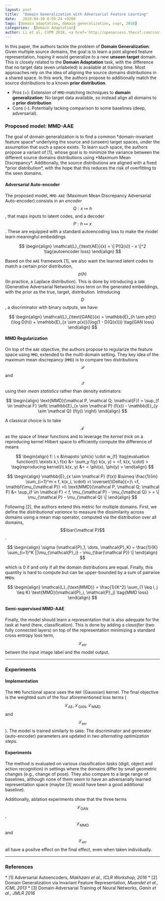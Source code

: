 ```yaml
---
layout: post
title:  "Domain Generalization with Adversarial Feature Learning"
date:   2019-04-30 8:59:24 +0200
tags: [domain adaptation, domain generalization, cvpr, 2018]
categories:  [Domain Adaptation]
author: Li et al, CVPR 2018, <a href='http://openaccess.thecvf.com/content_cvpr_2018/papers/Li_Domain_Generalization_With_CVPR_2018_paper.pdf' target='_blank'>[link]</a>
---
```



<div class="summary">
In this paper, the authors tackle the problem of <b>Domain Generalization</b>: Given multiple source domains, the goal is to learn a joint aligned feature representation, hoping it would generalize to a new <b>unseen target</b> domain. This is closely related to the <b>Domain Adaptation</b> task, with the difference that no target data (even unlabeled) is available at training time. Most approaches rely on the idea of aligning the source domains distributions in a shared space. In this work, the authors propose to additionally match the source distributions to a known <b>prior distribution</b>.
<ul>
<li><span class="procons">Pros (+):</span> Extension of <code>MMD</code>-matching techniques to <b>domain generalization</b>: No target data available, so instead align all domains to a <b>prior distribution</b></li>
<li><span class="procons">Cons (-):</span> Potentially lacking comparison to some baselines (deep, adversarial).</li>
</ul>
</div>



<h3 class="section proposed"> Proposed model: MMD-AAE</h3>
The goal of domain generalization is to find a common *domain-invariant feature space* underlying the source and (unseen) target spaces, under the assumption that such a space exists.
To learn such space, the authors propose a variant of <span class="citations">[1]</span>, whose goal is to minimize the variance between the different source domains distributions using *Maximum Mean Discrepancy*. Additionally, the source distributions are aligned with a fixed *prior distribution*, with the hope that this reduces the risk of overfitting to the seen domains.

#### Adversarial Auto-encoder
The proposed model, `MMD-AAE` (Maximum Mean Discrepancy Adversarial Auto-encoder) consists in an *encoder* $$Q: x \mapsto h$$, that maps inputs to latent codes, and a decoder $$P: h \mapsto x$$. These are equipped with a standard autoencoding loss to make the model learn meaningful embeddings

$$
\begin{align}
\mathcal{L}_{\text{AE}}(x) = \| P(Q(x)) - x \|^2 \tag{autoencoder loss}
\end{align}
$$

Based on the `AAE` framework <span class="citations">[1]</span>, we also want the learned latent codes to match a certain *prior* distribution, $$p(h)$$ (In practice, a Laplace distribution). This is done by introducing a `GAN` (Generative Adversarial Networks) loss term on the generated embeddings, with the prior as the true, target, distribution. Introducing $$D$$, a discriminator with binary outputs, we have:

$$
\begin{align}
\mathcal{L}_{\text{GAN}}(x) = \mathbb{E}_{h \sim p(h)}(\log D(h)) + \mathbb{E}_{x \sim p(x)}(\log(1 - D(Q(x)))) \tag{GAN loss}
\end{align}
$$

#### MMD Regularization
On top of the `AAE` objective, the authors propose to regularize the feature space using `MMD`, extended to the multi-domain setting. They key idea of the maximum mean discrepancy (`MMD`) is to compare two distributions $$\mathcal P$$ and $$\mathcal Q$$ using their *mean statistics* rather than density estimators:

$$
\begin{align}
\text{MMD}(\mathcal P, \mathcal Q; \mathcal{F}) = \sup_{f \in \mathcal F} \left( \mathbb{E}_{x \sim \mathcal P} (f(x)) - \mathbb{E}_{y \sim \mathcal Q} (f(y))  \right)
\end{align}
$$

A classical choice is to take $$\mathcal F$$ as the space of linear functions and to leverage the *kernel trick* on a reproducing kernel Hilbert space to efficiently compute the difference of means

$$
\begin{align}
f: \ x &\mapsto \phi(x) \cdot w_{f} \tag{evaluation function}\\
\exists k,\ f(x) &= \sum_y f(y) k(x, y) = <f, k(x, \cdot) > \tag{reproducing kernel}\\
k(x, y) &= < \phi(x), \phi(y) >
\end{align}
$$

$$
\begin{align}
\mathbb{E}_{x \sim \mathcal P} (f(x))  &\simeq \frac{1}{m} \sum_{i=1}^m < f, k(x_i, \cdot) >\ \overset{\Delta}{=}\ <f, \mathbf{\mu_{\mathcal P}} >\\
\text{MMD}(\mathcal P, \mathcal Q; \mathcal F) &= \sup_{f \in \mathcal F} < f, \mu_{\mathcal P} - \mu_{\mathcal Q} > = \| \mu_{\mathcal P} - \mu_{\mathcal Q} \|
\end{align}
$$


Following <span class="citations">[2]</span>, the authors extend this metric for multiple domains. First, we define the *distributional variance* to measure the dissimilarity across domains using a mean map operator, computed via the distribution over all domains, $$\bar{\mathcal P}$$.

$$
\begin{align}
\sigma (\mathcal{P}_1, \dots, \mathcal{P}_K) = \frac{1}{K} \sum_{i=1}^K ||\mu_{\mathcal{P}_i} - \mu_{\bar{\mathcal P}} \|
\end{align}
$$

which is 0 if and only if all the domain distributions are equal. Finally, this quantity is hard to compute but can be upper-bounded by a sum of pairwise `MMD`s:

$$
\begin{align} 
\mathcal{L}_{\text{MMD}}  = \frac{1}{K^2} \sum_{1 \leq i, j \leq K} \text{MMD}(\mathcal{P}_i, \mathcal{P}_j) \tag{MMD loss}
\end{align}
$$

#### Semi-supervised MMD-AAE

Finally, the model should learn a representation that is also adequate for the task at hand (here, classification). This is done by adding a *classifier* (two fully connected layers) on top of the representation minimizing a standard cross entropy loss term, $$\mathcal{L}_{\text{err}}$$ betwen the input image label and the model output.

---


<h3 class="section experiments"> Experiments </h3>

#### Implementation

The `MMD` functional space uses the `RBF` (Gaussian) kernel.
The final objective is the weighted sum of the four aforementioned loss terms ($$\mathcal{L}_{\text{AE}}, \mathcal{L}_{\text{GAN}}, \mathcal{L}_{\text{MMD}}$$ and $$\mathcal{L}_{\text{err}}$$).
The model is trained similarly to `GAN`s: The discriminator and generator (auto-encoder) parameters are updated in *two alternating optimization steps*.

#### Experiments

The method is evaluated on various classification tasks (digit, object and action recognition) in settings where the domains differ by small geometric changes (e.g., change of pose). They also compare to a large range of baselines, although none of them seem to have an adversarially learned representation space (maybe <span class="citations">[3]</span> would have been a good additional baseline).

Additionally, ablation experiments show that the three terms $$\mathcal{L}_{\text{GAN}}$$, $$\mathcal{L}_{\text{MMD}}$$ and $$\mathcal{L}_{\text{err}}$$ all have a positve effect on the final effect, even when taken individually.



---

<h3 class="section references"> References </h3>
* <span class="citations">[1]</span> Adversarial Autoencoders, <i>Makhzani et al., ICLR Workshop, 2016</i>
* <span class="citations">[2]</span> Domain Generalization via Invariant Feature Representation, <i>Muandet et al., ICML 2013</i>
* <span class="citations">[3]</span> Domain-Adversarial Training of Neural Networks, <i>Ganin et al., JMLR 2016</i>
